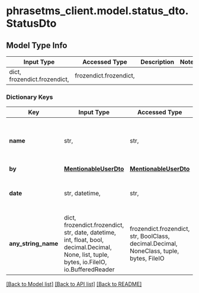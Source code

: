# phrasetms_client.model.status_dto.StatusDto

## Model Type Info

| Input Type                   | Accessed Type          | Description | Notes |
| ---------------------------- | ---------------------- | ----------- | ----- |
| dict, frozendict.frozendict, | frozendict.frozendict, |             |

### Dictionary Keys

| Key                 | Input Type                                                                                                                                  | Accessed Type                                                                           | Description                                                        | Notes                                                  |
| ------------------- | ------------------------------------------------------------------------------------------------------------------------------------------- | --------------------------------------------------------------------------------------- | ------------------------------------------------------------------ | ------------------------------------------------------ |
| **name**            | str,                                                                                                                                        | str,                                                                                    |                                                                    | [optional] must be one of ["resolved", "unresolved", ] |
| **by**              | [**MentionableUserDto**](MentionableUserDto.md)                                                                                             | [**MentionableUserDto**](MentionableUserDto.md)                                         |                                                                    | [optional]                                             |
| **date**            | str, datetime,                                                                                                                              | str,                                                                                    |                                                                    | [optional] value must conform to RFC-3339 date-time    |
| **any_string_name** | dict, frozendict.frozendict, str, date, datetime, int, float, bool, decimal.Decimal, None, list, tuple, bytes, io.FileIO, io.BufferedReader | frozendict.frozendict, str, BoolClass, decimal.Decimal, NoneClass, tuple, bytes, FileIO | any string name can be used but the value must be the correct type | [optional]                                             |

[[Back to Model list]](../../README.md#documentation-for-models) [[Back to API list]](../../README.md#documentation-for-api-endpoints) [[Back to README]](../../README.md)
